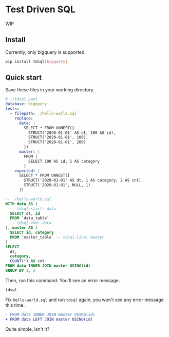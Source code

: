 # Test Driven SQL
WIP

## Install
Currently, only bigquery is supported.

```bash
pip install tdsql[bigquery]
```

## Quick start
Save these files in your working directory.

```yaml
# ./tdsql.yaml
database: bigquery
tests:
  - filepath: ./hello-world.sql
    replace:
      data: |
        SELECT * FROM UNNEST([
          STRUCT('2020-01-01' AS dt, 100 AS id),
          STRUCT('2020-01-01', 100),
          STRUCT('2020-01-01', 200)
        ])
      master: |
        FROM (
          SELECT 100 AS id, 1 AS category
        )
    expected: |
      SELECT * FROM UNNEST([
        STRUCT('2020-01-01' AS dt, 1 AS category, 2 AS cnt),
        STRUCT('2020-01-01', NULL, 1)
      ])
```

```sql
-- ./hello-world.sql
WITH data AS (
  -- tdsql-start: data
  SELECT dt, id
  FROM `data_table`
  -- tdsql-end: data
), master AS (
  SELECT id, category
  FROM `master_table` -- tdsql-line: master
)
SELECT
  dt,
  category,
  COUNT(*) AS cnt
FROM data INNER JOIN master USING(id)
GROUP BY 1, 2
```

Then, run this command.
You'll see an error message.

```sh
tdsql
```

Fix `hello-world.sql` and run `tdsql` again,
you won't see any error message this time.

```diff
- FROM data INNER JOIN master USING(id)
+ FROM data LEFT JOIN master USING(id)
```

Quite simple, isn't it?
